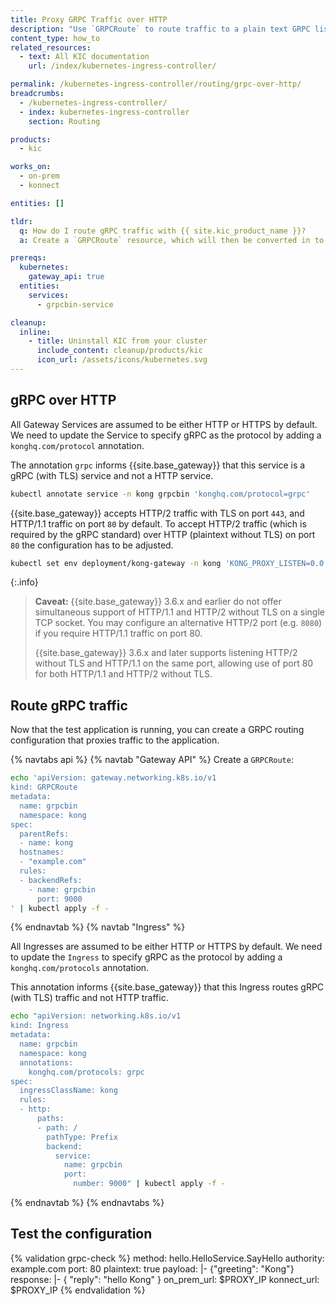 ```yaml
---
title: Proxy GRPC Traffic over HTTP
description: "Use `GRPCRoute` to route traffic to a plain text GRPC listener"
content_type: how_to
related_resources:
  - text: All KIC documentation
    url: /index/kubernetes-ingress-controller/

permalink: /kubernetes-ingress-controller/routing/grpc-over-http/
breadcrumbs:
  - /kubernetes-ingress-controller/
  - index: kubernetes-ingress-controller
    section: Routing

products:
  - kic

works_on:
  - on-prem
  - konnect

entities: []

tldr:
  q: How do I route gRPC traffic with {{ site.kic_product_name }}?
  a: Create a `GRPCRoute` resource, which will then be converted in to a [{{ site.base_gateway }} Service](/gateway/entities/service/) and [Route](/gateway/entities/route/).

prereqs:
  kubernetes:
    gateway_api: true
  entities:
    services:
      - grpcbin-service

cleanup:
  inline:
    - title: Uninstall KIC from your cluster
      include_content: cleanup/products/kic
      icon_url: /assets/icons/kubernetes.svg
---
```


## gRPC over HTTP

All Gateway Services are assumed to be either HTTP or HTTPS by default. We need to update the Service to specify gRPC as the protocol by adding a `konghq.com/protocol` annotation.

The annotation `grpc` informs {{site.base_gateway}} that this service is a gRPC (with TLS) service and not a HTTP service.

```bash
kubectl annotate service -n kong grpcbin 'konghq.com/protocol=grpc'
```

{{site.base_gateway}} accepts HTTP/2 traffic with TLS on port `443`, and HTTP/1.1 traffic on port `80` by default. To accept HTTP/2 traffic (which is required by the gRPC standard) over HTTP (plaintext without TLS) on port `80` the configuration has to be adjusted.

```bash
kubectl set env deployment/kong-gateway -n kong 'KONG_PROXY_LISTEN=0.0.0.0:8000 http2, 0.0.0.0:8443 http2 ssl'
```

{:.info}
> **Caveat:** {{site.base_gateway}} 3.6.x and earlier do not offer simultaneous support of HTTP/1.1 and HTTP/2 without TLS on a single TCP socket. You may configure an alternative HTTP/2 port (e.g. `8080`) if you require HTTP/1.1 traffic on port 80.
>
> {{site.base_gateway}} 3.6.x and later supports listening HTTP/2 without TLS and HTTP/1.1 on the same port, allowing use of port 80 for both HTTP/1.1 and HTTP/2 without TLS.

## Route gRPC traffic

Now that the test application is running, you can create a GRPC routing configuration that
proxies traffic to the application.

{% navtabs api %}
{% navtab "Gateway API" %}
Create a `GRPCRoute`:

```bash
echo 'apiVersion: gateway.networking.k8s.io/v1
kind: GRPCRoute
metadata:
  name: grpcbin
  namespace: kong
spec:
  parentRefs:
  - name: kong
  hostnames:
  - "example.com"
  rules:
  - backendRefs:
    - name: grpcbin
      port: 9000
' | kubectl apply -f -
```

{% endnavtab %}
{% navtab "Ingress" %}

All Ingresses are assumed to be either HTTP or HTTPS by default. We need to update the `Ingress` to specify gRPC as the protocol by adding a `konghq.com/protocols` annotation.

This annotation informs {{site.base_gateway}} that this Ingress routes gRPC (with TLS) traffic and not HTTP traffic.

```bash
echo "apiVersion: networking.k8s.io/v1
kind: Ingress
metadata:
  name: grpcbin
  namespace: kong
  annotations:
    konghq.com/protocols: grpc
spec:
  ingressClassName: kong
  rules:
  - http:
      paths:
      - path: /
        pathType: Prefix
        backend:
          service:
            name: grpcbin
            port:
              number: 9000" | kubectl apply -f -
```
{% endnavtab %}
{% endnavtabs %}

## Test the configuration

{% validation grpc-check %}
method: hello.HelloService.SayHello
authority: example.com
port: 80
plaintext: true
payload: |-
  {"greeting": "Kong"}
response: |-
  {
    "reply": "hello Kong"
  }
on_prem_url: $PROXY_IP
konnect_url: $PROXY_IP
{% endvalidation %}
